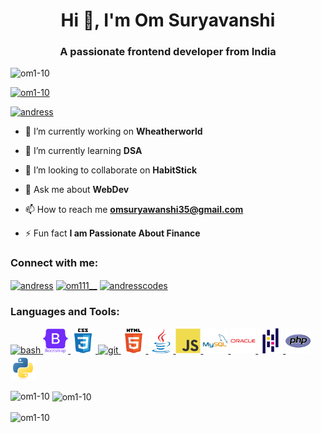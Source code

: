 <h1 align="center">Hi 👋, I'm Om Suryavanshi</h1>
<h3 align="center">A passionate frontend developer from India</h3>

<p align="left"> <img src="https://komarev.com/ghpvc/?username=om1-10&label=Profile%20views&color=0e75b6&style=flat" alt="om1-10" /> </p>

<p align="left"> <a href="https://github.com/ryo-ma/github-profile-trophy"><img src="https://github-profile-trophy.vercel.app/?username=om1-10" alt="om1-10" /></a> </p>

<p align="left"> <a href="https://twitter.com/andress" target="blank"><img src="https://img.shields.io/twitter/follow/andress?logo=twitter&style=for-the-badge" alt="andress" /></a> </p>

- 🔭 I’m currently working on **Wheatherworld**

- 🌱 I’m currently learning **DSA**

- 👯 I’m looking to collaborate on **HabitStick**

- 💬 Ask me about **WebDev**

- 📫 How to reach me **omsuryawanshi35@gmail.com**

- ⚡ Fun fact **I am Passionate About Finance**

<h3 align="left">Connect with me:</h3>
<p align="left">
<a href="https://twitter.com/andress" target="blank"><img align="center" src="https://raw.githubusercontent.com/rahuldkjain/github-profile-readme-generator/master/src/images/icons/Social/twitter.svg" alt="andress" height="30" width="40" /></a>
<a href="https://instagram.com/om111__" target="blank"><img align="center" src="https://raw.githubusercontent.com/rahuldkjain/github-profile-readme-generator/master/src/images/icons/Social/instagram.svg" alt="om111__" height="30" width="40" /></a>
<a href="https://www.leetcode.com/andresscodes" target="blank"><img align="center" src="https://raw.githubusercontent.com/rahuldkjain/github-profile-readme-generator/master/src/images/icons/Social/leet-code.svg" alt="andresscodes" height="30" width="40" /></a>
</p>

<h3 align="left">Languages and Tools:</h3>
<p align="left"> <a href="https://www.gnu.org/software/bash/" target="_blank" rel="noreferrer"> <img src="https://www.vectorlogo.zone/logos/gnu_bash/gnu_bash-icon.svg" alt="bash" width="40" height="40"/> </a> <a href="https://getbootstrap.com" target="_blank" rel="noreferrer"> <img src="https://raw.githubusercontent.com/devicons/devicon/master/icons/bootstrap/bootstrap-plain-wordmark.svg" alt="bootstrap" width="40" height="40"/> </a> <a href="https://www.w3schools.com/css/" target="_blank" rel="noreferrer"> <img src="https://raw.githubusercontent.com/devicons/devicon/master/icons/css3/css3-original-wordmark.svg" alt="css3" width="40" height="40"/> </a> <a href="https://git-scm.com/" target="_blank" rel="noreferrer"> <img src="https://www.vectorlogo.zone/logos/git-scm/git-scm-icon.svg" alt="git" width="40" height="40"/> </a> <a href="https://www.w3.org/html/" target="_blank" rel="noreferrer"> <img src="https://raw.githubusercontent.com/devicons/devicon/master/icons/html5/html5-original-wordmark.svg" alt="html5" width="40" height="40"/> </a> <a href="https://www.java.com" target="_blank" rel="noreferrer"> <img src="https://raw.githubusercontent.com/devicons/devicon/master/icons/java/java-original.svg" alt="java" width="40" height="40"/> </a> <a href="https://developer.mozilla.org/en-US/docs/Web/JavaScript" target="_blank" rel="noreferrer"> <img src="https://raw.githubusercontent.com/devicons/devicon/master/icons/javascript/javascript-original.svg" alt="javascript" width="40" height="40"/> </a> <a href="https://www.mysql.com/" target="_blank" rel="noreferrer"> <img src="https://raw.githubusercontent.com/devicons/devicon/master/icons/mysql/mysql-original-wordmark.svg" alt="mysql" width="40" height="40"/> </a> <a href="https://www.oracle.com/" target="_blank" rel="noreferrer"> <img src="https://raw.githubusercontent.com/devicons/devicon/master/icons/oracle/oracle-original.svg" alt="oracle" width="40" height="40"/> </a> <a href="https://pandas.pydata.org/" target="_blank" rel="noreferrer"> <img src="https://raw.githubusercontent.com/devicons/devicon/2ae2a900d2f041da66e950e4d48052658d850630/icons/pandas/pandas-original.svg" alt="pandas" width="40" height="40"/> </a> <a href="https://www.php.net" target="_blank" rel="noreferrer"> <img src="https://raw.githubusercontent.com/devicons/devicon/master/icons/php/php-original.svg" alt="php" width="40" height="40"/> </a> <a href="https://www.python.org" target="_blank" rel="noreferrer"> <img src="https://raw.githubusercontent.com/devicons/devicon/master/icons/python/python-original.svg" alt="python" width="40" height="40"/> </a> </p>

<p><img align="left" src="https://github-readme-stats.vercel.app/api/top-langs?username=om1-10&show_icons=true&locale=en&layout=compact" alt="om1-10" /></p>

<p>&nbsp;<img align="center" src="https://github-readme-stats.vercel.app/api?username=om1-10&show_icons=true&locale=en" alt="om1-10" /></p>

<p><img align="center" src="https://github-readme-streak-stats.herokuapp.com/?user=om1-10&" alt="om1-10" /></p>
